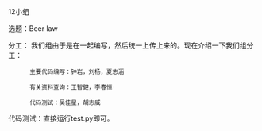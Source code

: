 12小组

选题：Beer law


分工： 我们组由于是在一起编写，然后统一上传上来的。现在介绍一下我们组分工：
          
          
          主要代码编写：钟岩，刘杨，夏志涵
          
          有关资料查询：王智健，李春恒
          
          代码测试：吴佳星，胡志威
          
          
代码测试：直接运行test.py即可。
